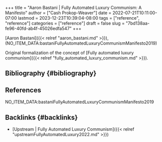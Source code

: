 +++
title = "Aaron Bastani | Fully Automated Luxury Communism: A Manifesto"
author = ["Cash Prokop-Weaver"]
date = 2022-07-21T10:11:00-07:00
lastmod = 2023-12-23T10:39:04-08:00
tags = ["reference", "reference"]
categories = ["reference"]
draft = false
slug = "7bd138aa-fe96-40fd-ab4f-45026edfa547"
+++

[Aaron Bastani]({{< relref "aaron_bastani.md" >}}), (NO_ITEM_DATA:bastaniFullyAutomatedLuxuryCommunismManifesto2019)

Original formalization of the concept of [Fully automated luxury communism]({{< relref "fully_automated_luxury_communism.md" >}}).


## Bibliography {#bibliography}

## References

<style>.csl-entry{text-indent: -1.5em; margin-left: 1.5em;}</style><div class="csl-bib-body">
  <div class="csl-entry">NO_ITEM_DATA:bastaniFullyAutomatedLuxuryCommunismManifesto2019</div>
</div>



## Backlinks {#backlinks}

-   [Upstream | Fully Automated Luxury Communism]({{< relref "upstreamFullyAutomatedLuxury2022.md" >}})
